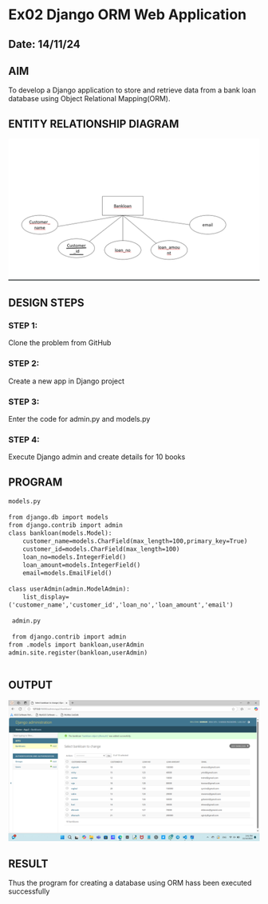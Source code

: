 # Ex02 Django ORM Web Application
## Date: 14/11/24

## AIM
To develop a Django application to store and retrieve data from a bank loan database using Object Relational Mapping(ORM).

## ENTITY RELATIONSHIP DIAGRAM
![alt text](<Screenshot 2024-11-14 161421.PNG>)


## DESIGN STEPS

### STEP 1:
Clone the problem from GitHub

### STEP 2:
Create a new app in Django project

### STEP 3:
Enter the code for admin.py and models.py

### STEP 4:
Execute Django admin and create details for 10 books

## PROGRAM
```
models.py

from django.db import models
from django.contrib import admin
class bankloan(models.Model):
    customer_name=models.CharField(max_length=100,primary_key=True)
    customer_id=models.CharField(max_length=100)
    loan_no=models.IntegerField()
    loan_amount=models.IntegerField()
    email=models.EmailField()

class userAdmin(admin.ModelAdmin):
    list_display=('customer_name','customer_id','loan_no','loan_amount','email')

 admin.py

 from django.contrib import admin
from .models import bankloan,userAdmin
admin.site.register(bankloan,userAdmin)


```
## OUTPUT
![alt text](<Screenshot 2024-11-14 154111.png>)




## RESULT
Thus the program for creating a database using ORM hass been executed successfully
